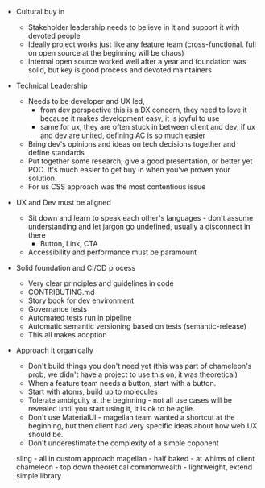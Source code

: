 - Cultural buy in
  - Stakeholder leadership needs to believe in it and support it with devoted people
  - Ideally project works just like any feature team (cross-functional. full on open source at the beginning will be chaos)
  - Internal open source worked well after a year and foundation was solid, but key is good process and devoted maintainers

- Technical Leadership
  - Needs to be developer and UX led, 
    - from dev perspective this is a DX concern, they need to love it because it makes development easy, it is joyful to use
    - same for ux, they are often stuck in between client and dev, if ux and dev are united, defining AC is so much easier 
  - Bring dev's opinions and ideas on tech decisions together and define standards
  - Put together some research, give a good presentation, or better yet POC. It's much easier to get buy in when you've proven your solution.
  - For us CSS approach was the most contentious issue

- UX and Dev must be aligned
  - Sit down and learn to speak each other's languages - don't assume understanding and let jargon go undefined, usually a disconnect in there
    - Button, Link, CTA
  - Accessibility and performance must be paramount

- Solid foundation and CI/CD process
  - Very clear principles and guidelines in code
  - CONTRIBUTING.md
  - Story book for dev environment
  - Governance tests
  - Automated tests run in pipeline
  - Automatic semantic versioning based on tests (semantic-release)
  - This all makes  adoption  

- Approach it organically
  - Don't build things you don't need yet (this was part of chameleon's prob, we didn't have a project to use this on, it was theoretical)
  - When a feature team needs a button, start with a button.
  - Start with atoms, build up to molecules
  - Tolerate ambiguity at the beginning - not all use cases will be revealed until you start using it, it is ok to be agile.
  - Don't use MaterialUI - magellan team wanted a shortcut at the beginning, but then client had very specific ideas about how web UX should be.
  - Don't underestimate the complexity of a simple coponent


  sling - all in custom approach
  magellan - half baked - at whims of client
  chameleon - top down theoretical
  commonwealth - lightweight, extend simple library

